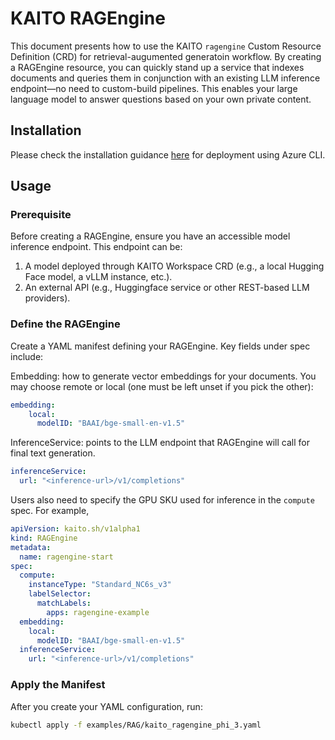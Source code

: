 # KAITO RAGEngine

This document presents how to use the KAITO `ragengine` Custom Resource Definition (CRD) for retrieval-augumented generatoin workflow. By creating a RAGEngine resource, you can quickly stand up a service that indexes documents and queries them in conjunction with an existing LLM inference endpoint—no need to custom-build pipelines. This enables your large language model to answer questions based on your own private content.

## Installation

Please check the installation guidance [here](./RAGEngine-installation.md) for deployment using Azure CLI.

## Usage

### Prerequisite
Before creating a RAGEngine, ensure you have an accessible model inference endpoint. This endpoint can be:

1.	A model deployed through KAITO Workspace CRD (e.g., a local Hugging Face model, a vLLM instance, etc.).
2.	An external API (e.g., Huggingface service or other REST-based LLM providers).

### Define the RAGEngine
Create a YAML manifest defining your RAGEngine. Key fields under spec include:

Embedding: how to generate vector embeddings for your documents. You may choose remote or local (one must be left unset if you pick the other):

```yaml
embedding:  
    local:
      modelID: "BAAI/bge-small-en-v1.5" 
```
InferenceService: points to the LLM endpoint that RAGEngine will call for final text generation.
```yaml
inferenceService:
  url: "<inference-url>/v1/completions"
```
Users also need to specify the GPU SKU used for inference in the `compute` spec. For example,

```yaml
apiVersion: kaito.sh/v1alpha1
kind: RAGEngine
metadata:
  name: ragengine-start
spec:
  compute:
    instanceType: "Standard_NC6s_v3"  
    labelSelector:
      matchLabels:
        apps: ragengine-example
  embedding:  
    local:
      modelID: "BAAI/bge-small-en-v1.5"       
  inferenceService:  
    url: "<inference-url>/v1/completions" 
```

### Apply the Manifest
After you create your YAML configuration, run:
```sh
kubectl apply -f examples/RAG/kaito_ragengine_phi_3.yaml
```